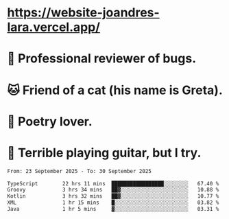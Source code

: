 # https://website-joandres-lara.vercel.app/
# 🐛 Professional reviewer of bugs.
# 🐱 Friend of a cat (his name is Greta).
# 📜 Poetry lover.
# 🎸 Terrible playing guitar, but I try.

<!--START_SECTION:waka-->

```txt
From: 23 September 2025 - To: 30 September 2025

TypeScript        22 hrs 11 mins  █████████████████░░░░░░░░   67.40 %
Groovy            3 hrs 34 mins   ██▓░░░░░░░░░░░░░░░░░░░░░░   10.88 %
Kotlin            3 hrs 32 mins   ██▓░░░░░░░░░░░░░░░░░░░░░░   10.77 %
XML               1 hr 15 mins    █░░░░░░░░░░░░░░░░░░░░░░░░   03.82 %
Java              1 hr 5 mins     ▓░░░░░░░░░░░░░░░░░░░░░░░░   03.31 %
```

<!--END_SECTION:waka-->
